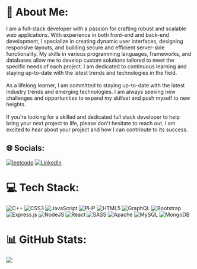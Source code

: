 # 💫 About Me:
I am a full-stack developer with a passion for crafting robust and scalable web applications. With experience in both front-end and back-end development, I specialize in creating dynamic user interfaces, designing responsive layouts, and building secure and efficient server-side functionality. My skills in various programming languages, frameworks, and databases allow me to develop custom solutions tailored to meet the specific needs of each project. I am dedicated to continuous learning and staying up-to-date with the latest trends and technologies in the field.<br><br>As a lifelong learner, I am committed to staying up-to-date with the latest industry trends and emerging technologies. I am always seeking new challenges and opportunities to expand my skillset and push myself to new heights.<br><br>If you're looking for a skilled and dedicated full stack developer to help bring your next project to life, please don't hesitate to reach out. I am excited to hear about your project and how I can contribute to its success.


## 🌐 Socials:
[![leetcode](https://img.shields.io/badge/-LeetCode-FFA116?style=for-the-badge&logo=LeetCode&logoColor=black)](https://leetcode.com/abhishekkhabdelwal1207/)
 [![LinkedIn](https://img.shields.io/badge/LinkedIn-0077B5?style=for-the-badge&logo=linkedin&logoColor=white)](https://linkedin.com/in/khandelwalabhishekk) 

# 💻 Tech Stack:
![C++](https://img.shields.io/badge/c++-%2300599C.svg?style=flat-square&logo=c%2B%2B&logoColor=white) ![CSS3](https://img.shields.io/badge/css3-%231572B6.svg?style=flat-square&logo=css3&logoColor=white) ![JavaScript](https://img.shields.io/badge/javascript-%23323330.svg?style=flat-square&logo=javascript&logoColor=%23F7DF1E) ![PHP](https://img.shields.io/badge/php-%23777BB4.svg?style=flat-square&logo=php&logoColor=white) ![HTML5](https://img.shields.io/badge/html5-%23E34F26.svg?style=flat-square&logo=html5&logoColor=white) ![GraphQL](https://img.shields.io/badge/-GraphQL-E10098?style=flat-square&logo=graphql&logoColor=white) ![Bootstrap](https://img.shields.io/badge/bootstrap-%23563D7C.svg?style=flat-square&logo=bootstrap&logoColor=white) ![Express.js](https://img.shields.io/badge/express.js-%23404d59.svg?style=flat-square&logo=express&logoColor=%2361DAFB) ![NodeJS](https://img.shields.io/badge/node.js-6DA55F?style=flat-square&logo=node.js&logoColor=white) ![React](https://img.shields.io/badge/react-%2320232a.svg?style=flat-square&logo=react&logoColor=%2361DAFB) ![SASS](https://img.shields.io/badge/SASS-hotpink.svg?style=flat-square&logo=SASS&logoColor=white) ![Apache](https://img.shields.io/badge/apache-%23D42029.svg?style=flat-square&logo=apache&logoColor=white) ![MySQL](https://img.shields.io/badge/mysql-%2300f.svg?style=flat-square&logo=mysql&logoColor=white) ![MongoDB](https://img.shields.io/badge/MongoDB-%234ea94b.svg?style=flat-square&logo=mongodb&logoColor=white)
# 📊 GitHub Stats:
<!--
![](https://github-readme-stats.vercel.app/api?username=abhikhandelwalgupta&theme=radical&hide_border=false&include_all_commits=true&count_private=true)<br/>
![](https://github-readme-streak-stats.herokuapp.com/?user=abhikhandelwalgupta&theme=radical&hide_border=false)<br/> -->
![](https://github-readme-stats.vercel.app/api/top-langs/?username=abhikhandelwalgupta&theme=radical&hide_border=false&include_all_commits=true&count_private=true&layout=compact)

<!--
### ✍️ Random Dev Quote
![](https://quotes-github-readme.vercel.app/api?type=horizontal&theme=radical)

 Proudly created with GPRM ( https://gprm.itsvg.in ) -->
